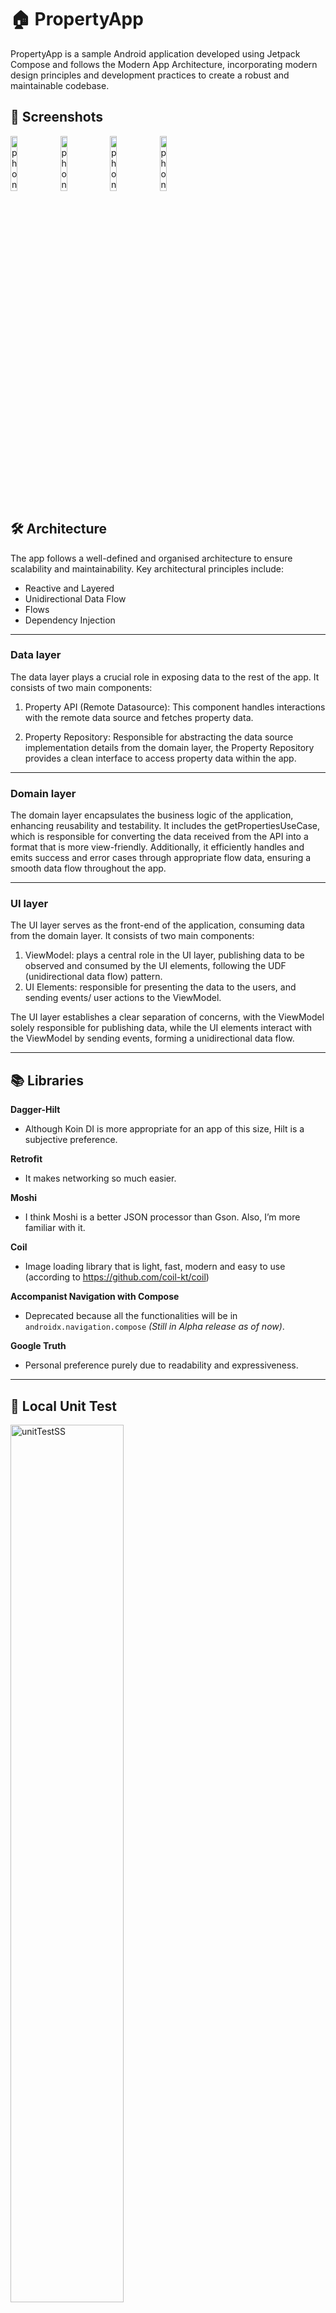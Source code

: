 # 🏠 PropertyApp
PropertyApp is a sample Android application developed using Jetpack Compose and follows the Modern App Architecture, incorporating modern design principles and development practices to create a robust and maintainable codebase.

## 📱 Screenshots
<img src="https://github.com/saih1/PropertyApp/assets/72930376/680b6908-1715-4613-a9bc-f58815f2c6d8" alt="phone_listScreen_light" width="15%">
<img src="https://github.com/saih1/PropertyApp/assets/72930376/b83abe3c-f1c7-485d-bb52-f1c1b2c9cfb4" alt="phone_listScreen_dark" width="15%">
<img src="https://github.com/saih1/PropertyApp/assets/72930376/9054e73f-7a16-463e-9e97-e00912c6fb36" alt="phone_detailScreen_light" width="15%">
<img src="https://github.com/saih1/PropertyApp/assets/72930376/7d1a7e01-8715-4019-b4a5-cd0c52696813" alt="phone_detailScreen_dark" width="15%">

## 🛠️ Architecture
The app follows a well-defined and organised architecture to ensure scalability and maintainability. Key architectural principles include:

* Reactive and Layered
* Unidirectional Data Flow
* Flows
* Dependency Injection

---
### Data layer
The data layer plays a crucial role in exposing data to the rest of the app. It consists of two main components:

1. Property API (Remote Datasource): This component handles interactions with the remote data source and fetches property data.

2. Property Repository: Responsible for abstracting the data source implementation details from the domain layer, the Property Repository provides a clean interface to access property data within the app.

---
### Domain layer

The domain layer encapsulates the business logic of the application, enhancing reusability and testability. It includes the getPropertiesUseCase, which is responsible for converting the data received from the API into a format that is more view-friendly. Additionally, it efficiently handles and emits success and error cases through appropriate flow data, ensuring a smooth data flow throughout the app.

---
### UI layer
The UI layer serves as the front-end of the application, consuming data from the domain layer. It consists of two main components:
1. ViewModel: plays a central role in the UI layer, publishing data to be observed and consumed by the UI elements, following the UDF (unidirectional data flow) pattern.
2. UI Elements: responsible for presenting the data to the users, and sending events/ user actions to the ViewModel.

The UI layer establishes a clear separation of concerns, with the ViewModel solely responsible for publishing data, while the UI elements interact with the ViewModel by sending events, forming a unidirectional data flow.

---
## 📚 Libraries
**Dagger-Hilt**
- Although Koin DI is more appropriate for an app of this size, Hilt is a subjective preference. 

**Retrofit**
- It makes networking so much easier. 

**Moshi**
- I think Moshi is a better JSON processor than Gson. Also, I’m more familiar with it. 

**Coil**
- Image loading library that is light, fast, modern and easy to use (according to https://github.com/coil-kt/coil)

**Accompanist Navigation with Compose**
- Deprecated because all the functionalities will be in `androidx.navigation.compose` _(Still in Alpha release as of now)_.

**Google Truth**
- Personal preference purely due to readability and expressiveness.

---
## 🧪 Local Unit Test
<img width="60%" alt="unitTestSS" src="https://github.com/saih1/PropertyApp/assets/72930376/e40d3e62-d0c6-4c68-9514-3b6c04fea063">

